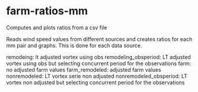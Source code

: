 # farm-ratios-mm
Computes and plots ratios from a csv file

Reads wind speed values from different sources and creates ratios for each mm pair and graphs. This is done for each data source.

remodeing: lt adjusted vortex using obs
remodeling_obsperiod: LT adjusted vortex using obs but selecting concurrent period for the observations 
farm: no adjusted farm values
farm_remodeled: adjusted farm values
nonremodeled: LT vortex serie non adjusted
nonremodeled_obsperiod: LT vortex non adjusted but selecting concurrent period for the observations
